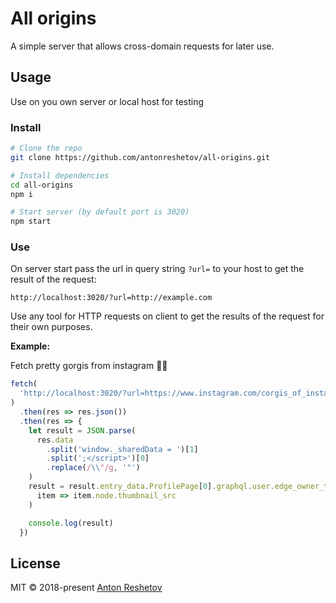 # All origins

A simple server that allows cross-domain requests for later use.

## Usage

Use on you own server or local host for testing

### Install

```bash
# Clone the repo
git clone https://github.com/antonreshetov/all-origins.git

# Install dependencies
cd all-origins
npm i

# Start server (by default port is 3020)
npm start
```

### Use

On server start pass the url in query string `?url=` to your host to get the result of the request:

```
http://localhost:3020/?url=http://example.com
```

Use any tool for HTTP requests on client to get the results of the request for their own purposes.

**Example:**

Fetch pretty gorgis from instagram 🐶😊

```js
fetch(
  'http://localhost:3020/?url=https://www.instagram.com/corgis_of_instagram'
)
  .then(res => res.json())
  .then(res => {
    let result = JSON.parse(
      res.data
        .split('window._sharedData = ')[1]
        .split(';</script>')[0]
        .replace(/\\"/g, '"')
    )
    result = result.entry_data.ProfilePage[0].graphql.user.edge_owner_to_timeline_media.edges.map(
      item => item.node.thumbnail_src
    )

    console.log(result)
  })
```

## License

MIT © 2018-present [Anton Reshetov](https://github.com/antonreshetov)
